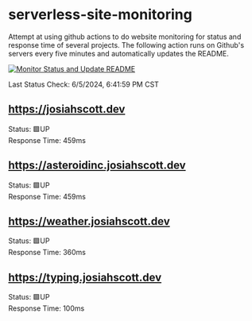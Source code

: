 # serverless-site-monitoring
Attempt at using github actions to do website monitoring for status and response time of several projects. The following action runs on Github's servers every five minutes and automatically updates the README.  

[![Monitor Status and Update README](https://github.com/JosiahSco/serverless-site-monitoring/actions/workflows/monitor.yaml/badge.svg)](https://github.com/JosiahSco/serverless-site-monitoring/actions/workflows/monitor.yaml)

Last Status Check: 6/5/2024, 6:41:59 PM CST

## https://josiahscott.dev
Status: 🟩UP  
Response Time: 459ms

## https://asteroidinc.josiahscott.dev
Status: 🟩UP  
Response Time: 459ms

## https://weather.josiahscott.dev
Status: 🟩UP  
Response Time: 360ms

## https://typing.josiahscott.dev
Status: 🟩UP  
Response Time: 100ms

